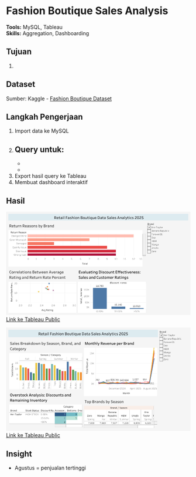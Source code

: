 # Fashion Boutique Sales Analysis
**Tools:** MySQL, Tableau  
**Skills:** Aggregation, Dashboarding  

## Tujuan
1. 

## Dataset
Sumber: Kaggle - [Fashion Boutique Dataset](https://www.kaggle.com/datasets/pratyushpuri/retail-fashion-boutique-data-sales-analytics-2025/data)  

## Langkah Pengerjaan
1. Import data ke MySQL
2. Query untuk:
   -
   -
   -
4. Export hasil query ke Tableau
5. Membuat dashboard interaktif

## Hasil
![Dashboard1](Dashboard_1.png)
[Link ke Tableau Public](https://public.tableau.com/views/project1_17556127461290/Dashboard1?:language=en-US&publish=yes&:sid=&:redirect=auth&:display_count=n&:origin=viz_share_link)

![Dashboard2](Dashboard_2.png)
[Link ke Tableau Public](https://public.tableau.com/views/project1_17556127461290/Dashboard2?:language=en-US&:sid=&:redirect=auth&:display_count=n&:origin=viz_share_link)

## Insight
- Agustus = penjualan tertinggi  
